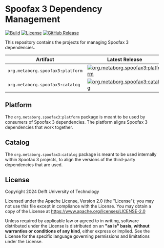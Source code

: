 # Spoofax 3 Dependency Management
[![Build][github-build-badge]][github-build]
[![License][license-badge]][license]
[![GitHub Release][github-release-badge]][github-release]

This repository contains the projects for managing Spoofax 3 dependencies.

| Artifact                          | Latest Release                                                                |
| --------------------------------- | ----------------------------------------------------------------------------- |
| `org.metaborg.spoofax3:platform`  | [![org.metaborg.spoofax3:platform][platform-maven-badge]][platform-maven]     |
| `org.metaborg.spoofax3:catalog`   | [![org.metaborg.spoofax3:catalog][catalog-maven-badge]][catalog-maven]        |



## Platform
The `org.metaborg.spoofax3:platform` package is meant to be used by consumers of Spoofax 3 dependencies. The platform aligns Spoofax 3 dependencies that work together.


## Catalog
The `org.metaborg.spoofax3:catalog` package is meant to be used internally within Spoofax 3 projects, to align the versions of the third-party dependencies that are used.


## License
Copyright 2024 Delft University of Technology

Licensed under the Apache License, Version 2.0 (the "License"); you may not use this file except in compliance with the License. You may obtain a copy of the License at <https://www.apache.org/licenses/LICENSE-2.0>

Unless required by applicable law or agreed to in writing, software distributed under the License is distributed on an **"as is" basis, without warranties or conditions of any kind**, either express or implied. See the License for the specific language governing permissions and limitations under the License.



[github-build-badge]: https://img.shields.io/github/actions/workflow/status/metaborg/spoofax3-depman/build.yaml
[github-build]: https://github.com/metaborg/spoofax3-depman/actions
[license-badge]: https://img.shields.io/github/license/metaborg/spoofax3-depman
[license]: https://github.com/metaborg/spoofax3-depman/blob/main/LICENSE
[github-release-badge]: https://img.shields.io/github/v/release/metaborg/spoofax3-depman
[github-release]: https://github.com/metaborg/spoofax3-depman/releases

[platform-maven-badge]: https://img.shields.io/maven-metadata/v?metadataUrl=https%3A%2F%2Fartifacts.metaborg.org%2Fservice%2Flocal%2Frepositories%2Freleases%2Fcontent%2Forg%2Fmetaborg%2Fspoofax3%2Fplatform%2Fmaven-metadata.xml
[platform-maven]: https://artifacts.metaborg.org/#nexus-search;gav~org.metaborg.spoofax3~platform~~~

[catalog-maven-badge]: https://img.shields.io/maven-metadata/v?metadataUrl=https%3A%2F%2Fartifacts.metaborg.org%2Fservice%2Flocal%2Frepositories%2Freleases%2Fcontent%2Forg%2Fmetaborg%2Fspoofax3%2Fcatalog%2Fmaven-metadata.xml
[catalog-maven]: https://artifacts.metaborg.org/#nexus-search;gav~org.metaborg.spoofax3~catalog~~~